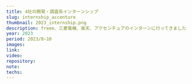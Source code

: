```yaml
---
title: 4社の開発・調査系インターンシップ
slug: internship_accenture
thumbnail: 2023_internship.png
description: freee、三菱電機、楽天、アクセンチュアのインターンに行ってきました
year: 2023
period: 2023/8~10
images:
link:
video:
repository:
note:
techs:
---
```

